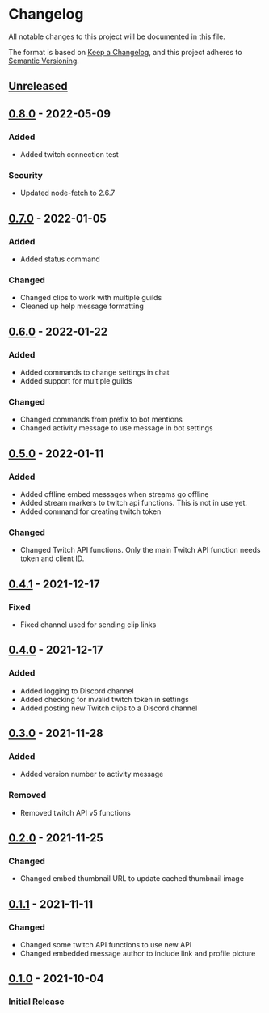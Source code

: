 # Changelog
All notable changes to this project will be documented in this file.

The format is based on [Keep a Changelog](https://keepachangelog.com/en/1.0.0/),
and this project adheres to [Semantic Versioning](https://semver.org/spec/v2.0.0.html).

## [Unreleased]
<!-- _No unreleased changes_ -->

## [0.8.0] - 2022-05-09
### Added
- Added twitch connection test

### Security
- Updated node-fetch to 2.6.7

## [0.7.0] - 2022-01-05
### Added
- Added status command

### Changed
- Changed clips to work with multiple guilds
- Cleaned up help message formatting

## [0.6.0] - 2022-01-22
### Added 
- Added commands to change settings in chat
- Added support for multiple guilds

### Changed
- Changed commands from prefix to bot mentions
- Changed activity message to use message in bot settings

## [0.5.0] - 2022-01-11
### Added 
- Added offline embed messages when streams go offline
- Added stream markers to twitch api functions. This is not in use yet. 
- Added command for creating twitch token

### Changed
- Changed Twitch API functions. Only the main Twitch API function needs token and client ID. 

## [0.4.1] - 2021-12-17
### Fixed
- Fixed channel used for sending clip links

## [0.4.0] - 2021-12-17
### Added
- Added logging to Discord channel
- Added checking for invalid twitch token in settings
- Added posting new Twitch clips to a Discord channel

## [0.3.0] - 2021-11-28
### Added
- Added version number to activity message

### Removed
- Removed twitch API v5 functions

## [0.2.0] - 2021-11-25
### Changed
- Changed embed thumbnail URL to update cached thumbnail image

## [0.1.1] - 2021-11-11
### Changed
- Changed some twitch API functions to use new API 
- Changed embedded message author to include link and profile picture

## [0.1.0] - 2021-10-04
### Initial Release

[0.8.0]: https://github.com/aosterwyk/sipasaurus-rex/tree/v0.8.0
[0.7.0]: https://github.com/aosterwyk/sipasaurus-rex/tree/v0.7.0
[0.6.0]: https://github.com/aosterwyk/sipasaurus-rex/tree/v0.6.0
[0.5.0]: https://github.com/aosterwyk/sipasaurus-rex/tree/v0.5.0
[0.4.1]: https://github.com/aosterwyk/sipasaurus-rex/tree/v0.4.1
[0.4.0]: https://github.com/aosterwyk/sipasaurus-rex/tree/v0.4.0
[0.3.0]: https://github.com/aosterwyk/sipasaurus-rex/tree/v0.3.0
[0.2.0]: https://github.com/aosterwyk/sipasaurus-rex/tree/v0.2.0
[0.1.1]: https://github.com/aosterwyk/sipasaurus-rex/tree/v0.1.1
[0.1.0]: https://github.com/aosterwyk/sipasaurus-rex/tree/v0.1.0
[Unreleased]: https://github.com/aosterwyk/sipasaurus-rex/compare/master...dev
